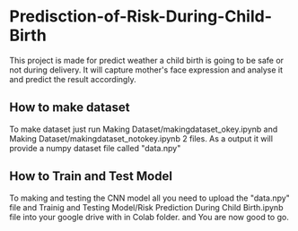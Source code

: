 # Predisction-of-Risk-During-Child-Birth
This project is made for predict weather a child birth is going to be safe or not during delivery. It will capture mother's face expression and analyse it and predict the result accordingly.

## How to make dataset
To make dataset just run Making Dataset/makingdataset_okey.ipynb and Making Dataset/makingdataset_notokey.ipynb 2 files.
As a output it will provide a numpy dataset file called "data.npy"

## How to Train and Test Model
To making and testing the CNN model all you need to upload the "data.npy" file and Trainig and Testing Model/Risk Prediction During Child Birth.ipynb file into your google drive with in Colab folder.
and You are now good to go.
